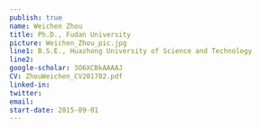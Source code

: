 ```yaml
---
publish: true
name: Weichen Zhou
title: Ph.D., Fudan University 
picture: Weichen_Zhou_pic.jpg
line1: B.S.E., Huazhong University of Science and Technology
line2: 
google-scholar: 3O6XCBkAAAAJ 
CV: ZhouWeichen_CV201702.pdf
linked-in: 
twitter:
email:
start-date: 2015-09-01
---
```

